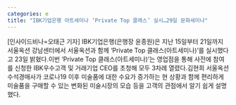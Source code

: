 ```yaml
---
categories: e
title: "IBK기업은행 아트세미나 ‘Private Top 클래스’ 실시…29일 문화세미나"
---
```

[인사이드비나=오태근 기자] IBK기업은행(은행장 윤종원)은 지난 15일부터 21일까지 서울옥션 강남센터에서 서울옥션과 함께 ‘Private Top 클래스(아트세미나)’를 실시했다고 23일 밝혔다.이번 ‘Private Top 클래스(아트세미나)’는 영업점을 통해 사전에 참여를 신청한 IBK우수고객 및 거래기업 CEO를 초청해 모두 3차례 열렸다.김현희 서울옥션 수석경매사가 코로나19 이후 미술품에 대한 수요가 증가하는 현 상황과 함께 편리하게 미술품을 구매할 수 있는 변화된 미술시장의 모습 등을 고객의 관점에서 알기 쉽게 설명했다.